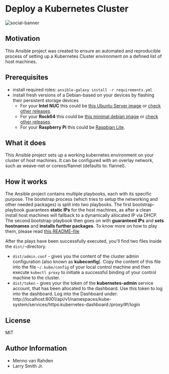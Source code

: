 # Deploy a Kubernetes Cluster

![social-banner](https://github.com/mvrahden/openclusters/raw/22133c21f7b10a46d4555dd21455f9932b34d00e/images/social-preview-color.png)

## Motivation

This Ansible project was created to ensure an automated and reproducible process of setting up a Kubernetes Cluster environment on a defined list of host machines.

## Prerequisites

- install required roles: `ansible-galaxy install -r requirements.yml`
- install fresh versions of a Debian-based on your devices by flashing their persistent storage devices
  - For your **Intel NUC** this could be [this Ubuntu Server image](http://cdimage.ubuntu.com/ubuntu/releases/19.04/release/ubuntu-19.04-server-amd64.iso) or [check other releases](https://ubuntu.com/download/server).
  - For your **Rock64** this could be [this minimal debian image](https://github.com/ayufan-rock64/linux-build/releases/download/0.8.3/stretch-minimal-rock64-0.8.3-1141-arm64.img.xz) or [check other releases](https://github.com/ayufan-rock64/linux-build/releases/).
  - For your **Raspberry Pi** this could be [Raspbian Lite](https://downloads.raspberrypi.org/raspbian_lite_latest).

## What it does

This Ansible project sets up a working kubernetes environment on your cluster of host machines.
It can be configured with an overlay network, such as weave-net or coreos/flannel (defaults to: flannel).

## How it works

The Ansible project contains multiple playbooks, each with its specific purpose.
The bootstrap process (which tries to setup the networking and other needed packages) is split into two playbooks.
The first bootstrap-playbook guarantees **static IPs** for the host machines, as after a clean install host machines will fallback to a dynamically allocated IP via DHCP.
The second bootstrap-playbook then goes on with **guaranteed IPs** and **sets hostnames** and **installs further packages**.
To know more on how to play them, please read [this README-file](./playbooks/README.md)

After the plays have been successfully executed, you'll find two files inside the `dist/`-directory.

- `dist/admin.conf` - gives you the content of the cluster admin configuration (also known as **kubeconfig**).
  Copy the content of this file into the file `~/.kube/config` of your local control machine and then execute `kubectl proxy` to initiate a successful binding of your control machine to the cluster.
- `dist/token` - gives your the token of the **kubernetes-admin** service account, that has been allocated to the dashboard.
  Use this token to log into the dashboard. 
  Log into the Dashboard under:
  http://localhost:8001/api/v1/namespaces/kube-system/services/https:kubernetes-dashboard:/proxy/#!/login

## License

MIT

## Author Information

- Menno van Rahden
- Larry Smith Jr.
